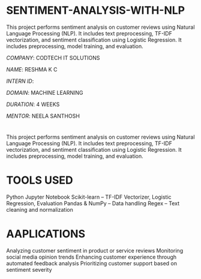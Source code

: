 # SENTIMENT-ANALYSIS-WITH-NLP
This project performs sentiment analysis on customer reviews using Natural Language Processing (NLP). It includes text preprocessing, TF-IDF vectorization, and sentiment classification using Logistic Regression. It includes preprocessing, model training, and evaluation.

*COMPANY*: CODTECH IT SOLUTIONS

*NAME*: RESHMA K C

*INTERN ID*: 

*DOMAIN*: MACHINE LEARNING

*DURATION*: 4 WEEKS

*MENTOR*: NEELA SANTHOSH

#
This project performs sentiment analysis on customer reviews using Natural Language Processing (NLP). It includes text preprocessing, TF-IDF vectorization, and sentiment classification using Logistic Regression. It includes preprocessing, model training, and evaluation.

# TOOLS USED
Python
Jupyter Notebook
Scikit-learn – TF-IDF Vectorizer, Logistic Regression, Evaluation
Pandas & NumPy – Data handling
Regex – Text cleaning and normalization



# AAPLICATIONS
Analyzing customer sentiment in product or service reviews
Monitoring social media opinion trends
Enhancing customer experience through automated feedback analysis
Prioritizing customer support based on sentiment severity

